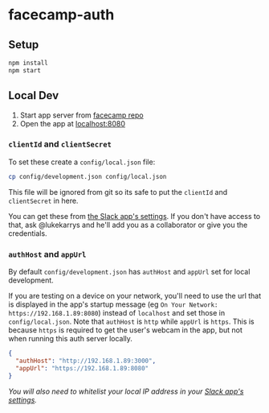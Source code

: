 # facecamp-auth

## Setup

```sh
npm install
npm start
```

## Local Dev

1.  Start app server from [facecamp repo](https://github.com/andyet/face.camp)
2.  Open the app at [localhost:8080](https://localhost:8080)

### `clientId` and `clientSecret`

To set these create a `config/local.json` file:

```sh
cp config/development.json config/local.json
```

This file will be ignored from git so its safe to put the `clientId` and `clientSecret` in here.

You can get these from [the Slack app's settings](https://api.slack.com/apps/AA4PZPLQL/published-settings). If you don't have access to that, ask @lukekarrys and he'll add you as a collaborator or give you the credentials.

### `authHost` and `appUrl`

By default `config/development.json` has `authHost` and `appUrl` set for local development.

If you are testing on a device on your network, you'll need to use the url that is displayed in the app's startup message (eg `On Your Network: https://192.168.1.89:8080`) instead of `localhost` and set those in `config/local.json`. Note that `authHost` is `http` while `appUrl` is `https`. This is because `https` is required to get the user's webcam in the app, but not when running this auth server locally.

```json
{
  "authHost": "http://192.168.1.89:3000",
  "appUrl": "https://192.168.1.89:8080"
}
```

_You will also need to whitelist your local IP address in your [Slack app's settings](https://api.slack.com/apps)._
